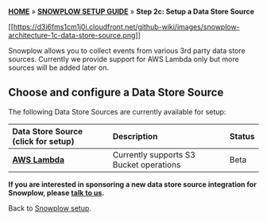 [**HOME**](Home) » [**SNOWPLOW SETUP GUIDE**](Setting-up-Snowplow) » **Step 2c: Setup a Data Store Source**

[[https://d3i6fms1cm1j0i.cloudfront.net/github-wiki/images/snowplow-architecture-1c-data-store-source.png]]

Snowplow allows you to collect events from various 3rd party data store sources. Currently we provide support for AWS Lambda only but more sources will be added later on.

## Choose and configure a Data Store Source

The following Data Store Sources are currently available for setup:

| **Data Store Source** (click for setup) | **Description**                                                                          | **Status** |
|:---|:---|:---|
| **[AWS Lambda](AWS-Lambda-setup)** | Currently supports S3 Bucket operations | Beta |


**If you are interested in sponsoring a new data store source integration for Snowplow, please [talk to us](Talk-to-us).**

Back to [Snowplow setup](Setting-up-Snowplow).
